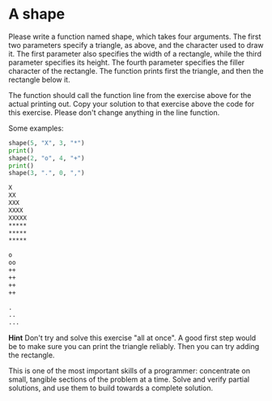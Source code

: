 
# A shape

Please write a function named shape, which takes four arguments. The first two parameters specify a triangle, as above, and the character used to draw it. The first parameter also specifies the width of a rectangle, while the third parameter specifies its height. The fourth parameter specifies the filler character of the rectangle. The function prints first the triangle, and then the rectangle below it.

The function should call the function line from the exercise above for the actual printing out. Copy your solution to that exercise above the code for this exercise. Please don't change anything in the line function.

Some examples:

```python
shape(5, "X", 3, "*")
print()
shape(2, "o", 4, "+")
print()
shape(3, ".", 0, ",")
```

```markdown
X
XX
XXX
XXXX
XXXXX
*****
*****
*****

o
oo
++
++
++
++

.
..
...
```

**Hint**
Don't try and solve this exercise "all at once". A good first step would be to make sure you can print the triangle reliably. Then you can try adding the rectangle.

This is one of the most important skills of a programmer: concentrate on small, tangible sections of the problem at a time. Solve and verify partial solutions, and use them to build towards a complete solution.
